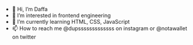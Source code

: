 - 👋 Hi, I’m Daffa
- 👀 I’m interested in frontend engineering
- 🌱 I’m currently learning HTML, CSS, JavaScript
- 📫 How to reach me @dupsssssssssssss on instagram or @notawallet on twitter
